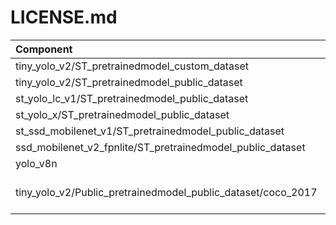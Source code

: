 # LICENSE.md

| Component                            | License              | Copyright |
|:---------                            |:-------              |:----------|
| tiny_yolo_v2/ST_pretrainedmodel_custom_dataset  | [SLA0044](./tiny_yolo_v2/ST_pretrainedmodel_custom_dataset/LICENSE.md)               | STMicroelectronics  |
| tiny_yolo_v2/ST_pretrainedmodel_public_dataset  | [SLA0044](./tiny_yolo_v2/ST_pretrainedmodel_public_dataset/LICENSE.md)               | STMicroelectronics  |
| st_yolo_lc_v1/ST_pretrainedmodel_public_dataset  | [SLA0044](./st_yolo_lc_v1/ST_pretrainedmodel_public_dataset/LICENSE.md)               | STMicroelectronics  |
| st_yolo_x/ST_pretrainedmodel_public_dataset  | [SLA0044](./st_yolo_x/ST_pretrainedmodel_public_dataset/LICENSE.md)               | STMicroelectronics  |
| st_ssd_mobilenet_v1/ST_pretrainedmodel_public_dataset  | [SLA0044](./st_ssd_mobilenet_v1/ST_pretrainedmodel_public_dataset/LICENSE.md)               | STMicroelectronics  |
| ssd_mobilenet_v2_fpnlite/ST_pretrainedmodel_public_dataset  | [SLA0044](./ssd_mobilenet_v2_fpnlite/ST_pretrainedmodel_public_dataset/LICENSE.md)               | STMicroelectronics  |
| yolo_v8n  | [SLA0044](./yolo_v8n/LICENSE.md)               | STMicroelectronics  |
| tiny_yolo_v2/Public_pretrainedmodel_public_dataset/coco_2017  | [Apache License 2.0](./tiny_yolo_v2/Public_pretrainedmodel_public_dataset/coco_2017/LICENSE.md)               | Public domain  |
